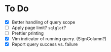# To Do

- [x] Better handling of query scope
- [ ] Apply page limit? `sqlglot`?
- [ ] Prettier printing
- [x] Vim indicator of running query. (SignColumn?)
- [x] Report query success vs. failure
